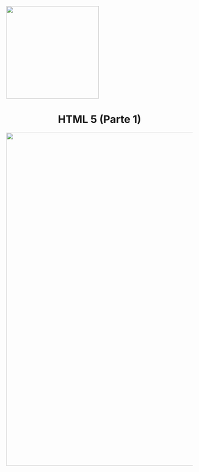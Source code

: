 <img src="https://cdn.areademembros.com/files/instancia_1851/image/zJINa5DlBsJZjPLggIECpBpfmiE7E9g8JAiMqfVK.png" width="250px"> 
<h1 align="center">
 HTML 5 (Parte 1)
</h1>
  <div align="center">
     <img src="https://github.com/paulinrs/onebitcodehtml5_1/assets/104467309/ee5573c6-4d1a-449b-bbad-27492118e382" width="900px">
  </div>

  
